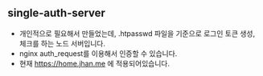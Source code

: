 ## single-auth-server

- 개인적으로 필요해서 만들었는데, .htpasswd 파일을 기준으로 로그인 토큰 생성, 체크를 하는 노드 서버입니다.
- nginx auth_request를 이용해서 인증할 수 있습니다.
- 현재 https://home.jhan.me 에 적용되어있습니다.
